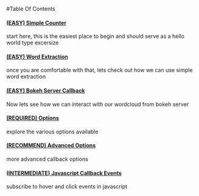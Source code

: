 #Table Of Contents
#### [(EASY) Simple Counter](/examples/simple_counts_static_html.py)
start here, this is the easiest place to begin and should serve as a hello world type excersize
#### [(EASY) Word Extraction](/examples/extract_words_static_html.py)
once you are comfortable with that, lets check out how we can use simple word extraction
#### [(EASY) Bokeh Server Callback](/examples/python_callbacks_server.py)
Now lets see how we can interact with our wordcloud from bokeh server

#### [(REQUIRED) Options](/examples/simple_options.py)
explore the various options available
#### [(RECOMMEND) Advanced Options](/examples/advanced_options.py)
more advanced callback options 
#### [(INTERMEDIATE) Javascript Callback Events](/examples/js_callbacks.py)
subscribe to hover and click events in javascript
